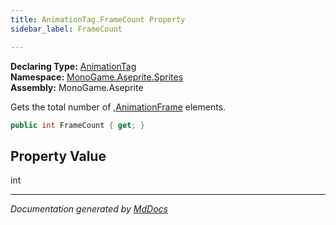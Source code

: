 ```yaml
---
title: AnimationTag.FrameCount Property
sidebar_label: FrameCount

---
```


**Declaring Type:** [AnimationTag](../)  
**Namespace:** [MonoGame.Aseprite.Sprites](../../)  
**Assembly:** MonoGame.Aseprite

Gets the total number of ,[AnimationFrame](../../AnimationFrame/) elements.

```csharp
public int FrameCount { get; }
```

## Property Value

int

___

*Documentation generated by [MdDocs](https://github.com/ap0llo/mddocs)*
